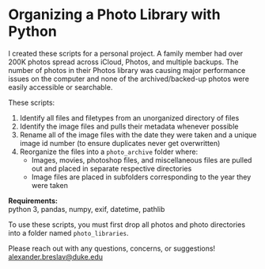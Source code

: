 # Organizing a Photo Library with Python
I created these scripts for a personal project. A family member had over 200K photos spread across iCloud, Photos, and multiple backups. The number of photos in their Photos library was causing major performance issues on the computer and none of the archived/backed-up photos were easily accessible or searchable.


These scripts:
1. Identify all files and filetypes from an unorganized directory of files
2. Identify the image files and pulls their metadata whenever possible
3. Rename all of the image files with the date they were taken and a unique image id number (to ensure duplicates never get overwritten)
3. Reorganize the files into a `photo_archive` folder where:
    - Images, movies, photoshop files, and miscellaneous files are pulled out and placed in separate respective directories
    - Image files are placed in subfolders corresponding to the year they were taken  


**Requirements:**  
python 3, pandas, numpy, exif, datetime, pathlib

To use these scripts, you must first drop all photos and photo directories into a folder named `photo_libraries`.

Please reach out with any questions, concerns, or suggestions! alexander.breslav@duke.edu
